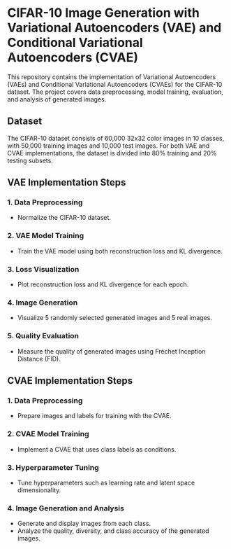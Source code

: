 # CIFAR-10 Image Generation with Variational Autoencoders (VAE) and Conditional Variational Autoencoders (CVAE)

This repository contains the implementation of Variational Autoencoders (VAEs) and Conditional Variational Autoencoders (CVAEs) for the CIFAR-10 dataset. The project covers data preprocessing, model training, evaluation, and analysis of generated images.

## Dataset

The CIFAR-10 dataset consists of 60,000 32x32 color images in 10 classes, with 50,000 training images and 10,000 test images. For both VAE and CVAE implementations, the dataset is divided into 80% training and 20% testing subsets.

## VAE Implementation Steps

### 1. Data Preprocessing

- Normalize the CIFAR-10 dataset.

### 2. VAE Model Training

- Train the VAE model using both reconstruction loss and KL divergence.

### 3. Loss Visualization

- Plot reconstruction loss and KL divergence for each epoch.

### 4. Image Generation

- Visualize 5 randomly selected generated images and 5 real images.

### 5. Quality Evaluation

- Measure the quality of generated images using Fréchet Inception Distance (FID).

## CVAE Implementation Steps

### 1. Data Preprocessing

- Prepare images and labels for training with the CVAE.

### 2. CVAE Model Training

- Implement a CVAE that uses class labels as conditions.

### 3. Hyperparameter Tuning

- Tune hyperparameters such as learning rate and latent space dimensionality.

### 4. Image Generation and Analysis

- Generate and display images from each class.
- Analyze the quality, diversity, and class accuracy of the generated images.
